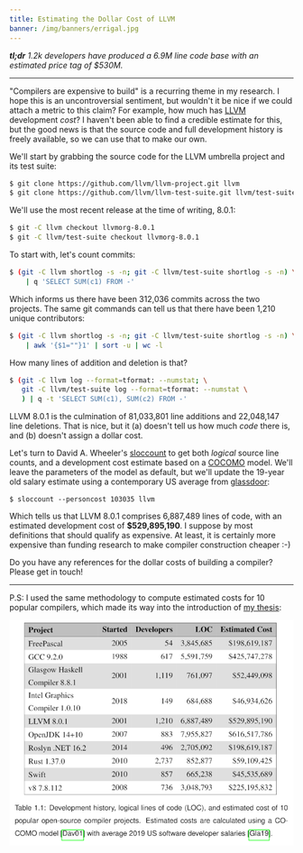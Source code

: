 ```yaml
---
title: Estimating the Dollar Cost of LLVM
banner: /img/banners/errigal.jpg
---
```


***tl;dr** 1.2k developers have produced a 6.9M line code base with an estimated price tag of $530M.*

-----

"Compilers are expensive to build" is a recurring theme in my research. I hope this is an uncontroversial sentiment, but wouldn't it be nice if we could attach a metric to this claim? For example, how much has [LLVM](http://llvm.org/) development *cost*? I haven't been able to find a credible estimate for this, but the good news is that the source code and full development history is freely available, so we can use that to make our own.

We'll start by grabbing the source code for the LLVM umbrella project and its test suite:

```sh
$ git clone https://github.com/llvm/llvm-project.git llvm
$ git clone https://github.com/llvm/llvm-test-suite.git llvm/test-suite
```

We'll use the most recent release at the time of writing, 8.0.1:

```sh
$ git -C llvm checkout llvmorg-8.0.1
$ git -C llvm/test-suite checkout llvmorg-8.0.1
```

To start with, let's count commits:

```sh
$ (git -C llvm shortlog -s -n; git -C llvm/test-suite shortlog -s -n) \
    | q 'SELECT SUM(c1) FROM -'
```

Which informs us there have been 312,036 commits across the two projects. The same git commands can tell us that there have been 1,210 unique contributors:

```sh
$ (git -C llvm shortlog -s -n; git -C llvm/test-suite shortlog -s -n) \
    | awk '{$1=""}1' | sort -u | wc -l
```

How many lines of addition and deletion is that?

```sh
$ (git -C llvm log --format=tformat: --numstat; \
   git -C llvm/test-suite log --format=tformat: --numstat \
   ) | q -t 'SELECT SUM(c1), SUM(c2) FROM -'
```

LLVM 8.0.1 is the culmination of 81,033,801 line additions and 22,048,147 line deletions. That is nice, but it (a) doesn't tell us how much *code* there is, and (b) doesn't assign a dollar cost.

Let's turn to David A. Wheeler's [sloccount](https://dwheeler.com/sloccount/) to get both *logical* source line counts, and a development cost estimate based on a [COCOMO](https://en.wikipedia.org/wiki/COCOMO) model. We'll leave the parameters of the model as default, but we'll update the 19-year old salary estimate using a contemporary US average from [glassdoor](https://www.glassdoor.com/Salaries/us-software-engineer-salary-SRCH_IL.0,2_IN1_KO3,20.htm?countryRedirect=true):

```
$ sloccount --personcost 103035 llvm
```

Which tells us that LLVM 8.0.1 comprises 6,887,489 lines of code, with an estimated development cost of **$529,895,190**. I suppose by most definitions that should qualify as expensive. At least, it is certainly more expensive than funding research to make compiler construction cheaper :-)

Do you have any references for the dollar costs of building a compiler? Please get in touch!

-----

P.S: I used the same methodology to compute estimated costs for 10 popular compilers, which made its way into the introduction of [my thesis](https://github.com/ChrisCummins/phd/tree/master/docs/thesis):

<img class="invertible" src="/img/2019-07-26-compiler-costs.png">

